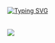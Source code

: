 <a href="https://git.io/typing-svg"><img src="https://readme-typing-svg.demolab.com?font=Ubuntu+Mono&size=40&duration=1000&color=17CF00&width=435&height=80&lines=~%24+Hello;~%24+%D0%9F%D1%80%D0%B8%D0%B2%D0%B5%D1%82;~%24+%E4%BD%A0%E5%A5%BD;~%24+Hola;~%24+%D9%85%D8%B1%D8%AD%D8%A8%D8%A7;~%24+Bonjour;~%24+Ol%C3%A1;~%24+Halo;~%24+Hallo;~%24+%E3%81%93%E3%82%93%E3%81%AB%E3%81%A1%E3%81%AF;~%24+Merhaba;~%24+%EC%95%88%EB%85%95%ED%95%98%EC%84%B8%EC%9A%94" alt="Typing SVG" /></a>
<br /><br /><br />
<img src="https://github-readme-stats.vercel.app/api/top-langs/?username=Lar000ki&hide_border=true&layout=compact&theme=dark" align="center" />
